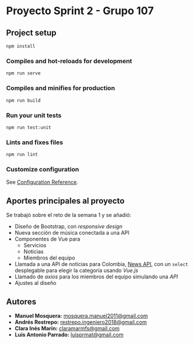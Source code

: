 # Proyecto Sprint 2 - Grupo 107

## Project setup
```
npm install
```

### Compiles and hot-reloads for development
```
npm run serve
```

### Compiles and minifies for production
```
npm run build
```

### Run your unit tests
```
npm run test:unit
```

### Lints and fixes files
```
npm run lint
```

### Customize configuration
See [Configuration Reference](https://cli.vuejs.org/config/).

## Aportes principales al proyecto
Se trabajó sobre el reto de la semana 1 y se añadió:

- Diseño de Bootstrap, con *responsive design*
- Nueva sección de música conectada a una API
- Componentes de Vue para
  - Servicios
  - Noticias
  - Miembros del equipo
- Llamada a una API de noticias para Colombia, [News API](https://newsapi.org/docs), con un `select` desplegable para elegir la categoría usando *Vue.js*
- Llamado de *axios* para los miembros del equipo simulando una *API*
- Ajustes al diseño

## Autores
- **Manuel Mosquera:** [mosquera.manuel2011@gmail.com](mailto:mosquera.manuel2011@gmail.com)
- **Andrés Restrepo:** [restrepo.ingeniero2018@gmail.com](mailto:restrepo.ingeniero2018@gmail.com)
- **Clara Inés Marín:** [claramarmfs@gmail.com](mailto:claramarmfs@gmail.com)
- **Luis Antonio Parrado:** [luisprmat@gmail.com](mailto:luisprmat@gmail.com)
